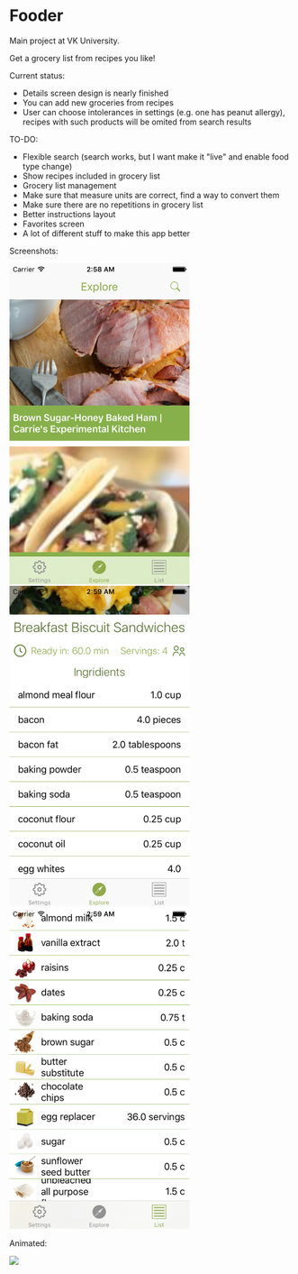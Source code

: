 # Fooder

Main project at VK University.

Get a grocery list from recipes you like! 

Current status:
 * Details screen design is nearly finished
 * You can add new groceries from recipes
 * User can choose intolerances in settings (e.g. one has peanut allergy), recipes with such products will be omited from search results

TO-DO:

* Flexible search (search works, but I want make it "live" and enable food type change)
* Show recipes included in grocery list
* Grocery list management
* Make sure that measure units are correct, find a way to convert them
* Make sure there are no repetitions in grocery list
* Better instructions layout
* Favorites screen
* A lot of different stuff to make this app better


Screenshots:

<img src="https://github.com/La1c/Fooder/blob/master/screenshot1.png?raw=true" width="320">
<img src="https://github.com/La1c/Fooder/blob/master/screenshot2.png?raw=true" width="320">
<img src="https://github.com/La1c/Fooder/blob/master/screenshot3.png?raw=true" width="320">


Animated:

![](https://github.com/La1c/Fooder/blob/master/screengif.gif)

